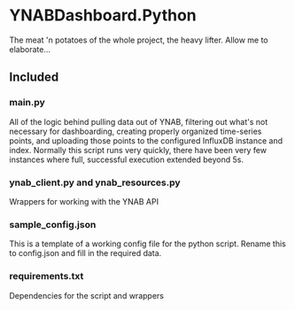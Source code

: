 # YNABDashboard.Python

The meat 'n potatoes of the whole project, the heavy lifter. Allow me to elaborate...

## Included

### main.py

All of the logic behind pulling data out of YNAB, filtering out what's not necessary for dashboarding, creating properly organized time-series points, and uploading those points to the configured InfluxDB instance and index.  Normally this script runs very quickly, there have been very few instances where full, successful execution extended beyond 5s.

### ynab_client.py and ynab_resources.py

Wrappers for working with the YNAB API

### sample_config.json

This is a template of a working config file for the python script. Rename this to config.json and fill in the required data.

### requirements.txt

Dependencies for the script and wrappers
